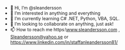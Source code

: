 - 👋 Hi, I’m @sleandersson
- 👀 I’m interested in anything and everything
- 🌱 I’m currently learning C# .NET, Python, VBA, SQL.
- 💞️ I’m looking to collaborate on anything, just ask!
- 📫 How to reach me https:\\www.sleandersson.com , Sleandersson@yahoo.se or https://www.linkedin.com/in/staffanleandersson81/

<!---
sleandersson/sleandersson is a ✨ special ✨ repository because its `README.md` (this file) appears on your GitHub profile.
You can click the Preview link to take a look at your changes.
--->
